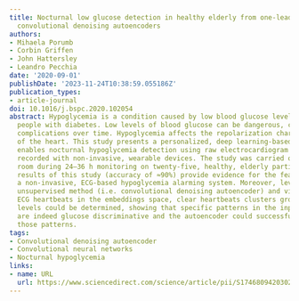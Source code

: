 ```yaml
---
title: Nocturnal low glucose detection in healthy elderly from one-lead ECG using
  convolutional denoising autoencoders
authors:
- Mihaela Porumb
- Corbin Griffen
- John Hattersley
- Leandro Pecchia
date: '2020-09-01'
publishDate: '2023-11-24T10:38:59.055186Z'
publication_types:
- article-journal
doi: 10.1016/j.bspc.2020.102054
abstract: Hypoglycemia is a condition caused by low blood glucose levels, mainly affecting
  people with diabetes. Low levels of blood glucose can be dangerous, causing multiple
  complications over time. Hypoglycemia affects the repolarization characteristics
  of the heart. This study presents a personalized, deep learning-based approach that
  enables nocturnal hypoglycemia detection using raw electrocardiogram (ECG) signals,
  recorded with non-invasive, wearable devices. The study was carried out in a calorimeter
  room during 24–36 h monitoring on twenty-five, healthy, elderly participants. The
  results of this study (accuracy of ≈90%) provide evidence for the feasibility of
  a non-invasive, ECG-based hypoglycemia alarming system. Moreover, leveraging an
  unsupervised method (i.e. convolutional denoising autoencoder) and visualizing the
  ECG heartbeats in the embeddings space, clear heartbeats clusters grouped by glucose
  levels could be determined, showing that specific patterns in the input heartbeats
  are indeed glucose discriminative and the autoencoder could successfully capture
  those patterns.
tags:
- Convolutional denoising autoencoder
- Convolutional neural networks
- Nocturnal hypoglycemia
links:
- name: URL
  url: https://www.sciencedirect.com/science/article/pii/S174680942030210X
---
```


